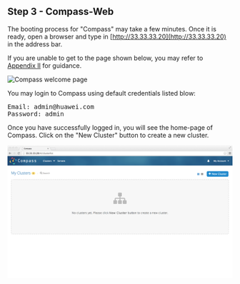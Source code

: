 <h2 id="step-three">Step 3 - Compass-Web</h2>

The booting process for "Compass" may take a few minutes. Once it is ready, open a browser and type in [http://33.33.33.20](http://33.33.33.20) in the address bar.

If you are unable to get to the page shown below, you may refer to <a href="#appendix2">Appendix II</a> for guidance.

![Compass welcome page](/img/appliance/3_login.png)

You may login to Compass using default credentials listed blow:

<pre>
Email: admin@huawei.com
Password: admin
</pre>

Once you have successfully logged in, you will see the home-page of Compass. Click on the "New Cluster" button to create a new cluster.

![Compass Home](/img/appliance/3_home.png)
